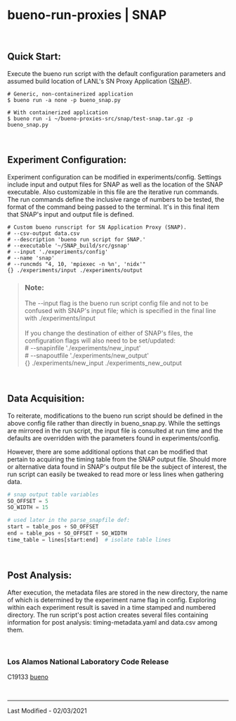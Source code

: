 # bueno-run-proxies | SNAP

<br/>

## Quick Start:

Execute the bueno run script with the default configuration parameters and
assumed build location of LANL's SN Proxy Application
([SNAP](https://github.com/lanl/SNAP)).
```Shell
# Generic, non-containerized application
$ bueno run -a none -p bueno_snap.py

# With containerized application
$ bueno run -i ~/bueno-proxies-src/snap/test-snap.tar.gz -p bueno_snap.py
```

<br/>

## Experiment Configuration:

Experiment configuration can be modified in experiments/config. Settings
include input and output files for SNAP as well as the location of the SNAP
executable. Also customizable in this file are the iterative run commands.
The run commands define the inclusive range of numbers to be tested, the
format of the command being passed to the terminal. It's in this final item
that SNAP's input and output file is defined.
```
# Custom bueno runscript for SN Application Proxy (SNAP).
# --csv-output data.csv
# --description 'bueno run script for SNAP.'
# --executable '~/SNAP_build/src/gsnap'
# --input './experiments/config'
# --name 'snap'
# --runcmds "4, 10, 'mpiexec -n %n', 'nidx'"
{} ./experiments/input ./experiments/output
```

> ### Note: <br/>
> The --input flag is the bueno run script config file and not to be confused
> with SNAP's input file; which is specified in the final line with
> ./experiments/input <br/> <br/>
> If you change the destination of either of SNAP's files, the configuration
> flags will also need to be set/updated:
> <br/> # --snapinfile './experiments/new_input'
> <br/> # --snapoutfile './experiments/new_output'
> <br/> {} ./experiments/new_input ./experiments_new_output

<br/>

## Data Acquisition:

To reiterate, modifications to the bueno run script should be defined in the
above config file rather than directly in bueno_snap.py. While the settings
are mirrored in the run script, the input file is consulted at run time and
the defaults are overridden with the parameters found in experiments/config.

However, there are some additional options that can be modified that pertain
to acquiring the timing table from the SNAP output file. Should more or
alternative data found in SNAP's output file be the subject of interest, the
run script can easily be tweaked to read more or less lines when gathering
data.

```Python
# snap output table variables
SO_OFFSET = 5
SO_WIDTH = 15

# used later in the parse_snapfile def:
start = table_pos + SO_OFFSET
end = table_pos + SO_OFFSET + SO_WIDTH
time_table = lines[start:end]  # isolate table lines
```

<br/>

## Post Analysis:

After execution, the metadata files are stored in the new directory, the name
of which is determined by the experiment name flag in config. Exploring within
each experiment result is saved in a time stamped and numbered directory. The
run script's post action creates several files containing information for post
analysis: timing-metadata.yaml and data.csv among them.

<br/>

### Los Alamos National Laboratory Code Release
C19133 [bueno](https://github.com/lanl/bueno)

<br/>

-------------------------------------------------------------------------------
Last Modified - 02/03/2021
